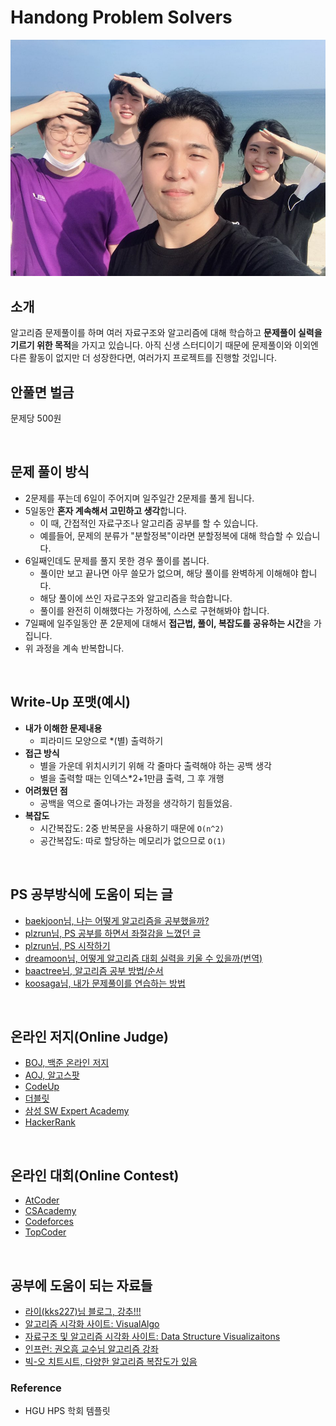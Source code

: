 # Handong Problem Solvers

<p align="center"><img src="/assets/img/ours.jpeg"></p>

## 소개

알고리즘 문제풀이를 하며 여러 자료구조와 알고리즘에 대해 학습하고 **문제풀이 실력을 기르기 위한 목적**을 가지고 있습니다. 아직 신생 스터디이기 때문에 문제풀이와 이외엔 다른 활동이 없지만 더 성장한다면, 여러가지 프로젝트를 진행할 것입니다.

## 안풀면 벌금 

문제당 500원 

<br>

## 문제 풀이 방식

* 2문제를 푸는데 6일이 주어지며 일주일간 2문제를 풀게 됩니다.
* 5일동안 **혼자 계속해서 고민하고 생각**합니다.
  * 이 때, 간접적인 자료구조나 알고리즘 공부를 할 수 있습니다.
  * 예를들어, 문제의 분류가 "분할정복"이라면 분할정복에 대해 학습할 수 있습니다.
* 6일째인데도 문제를 풀지 못한 경우 풀이를 봅니다.
  * 풀이만 보고 끝나면 아무 쓸모가 없으며, 해당 풀이를 완벽하게 이해해야 합니다.
  * 해당 풀이에 쓰인 자료구조와 알고리즘을 학습합니다.
  * 풀이를 완전히 이해했다는 가정하에, 스스로 구현해봐야 합니다.
* 7일째에 일주일동안 푼 2문제에 대해서 **접근법, 풀이, 복잡도를 공유하는 시간**을 가집니다.
* 위 과정을 계속 반복합니다.

<br>

## Write-Up 포맷(예시)

* **내가 이해한 문제내용**
  * 피라미드 모양으로 *(별) 출력하기
* **접근 방식**
  * 별을 가운데 위치시키기 위해 각 줄마다 출력해야 하는 공백 생각
  * 별을 출력할 때는 인덱스*2+1만큼 출력, 그 후 개행
* **어려웠던 점**
  * 공백을 역으로 줄여나가는 과정을 생각하기 힘들었음.
* **복잡도**
  * 시간복잡도: 2중 반복문을 사용하기 때문에 `O(n^2)`
  * 공간복잡도: 따로 할당하는 메모리가 없으므로 `O(1)`

<br>

## PS 공부방식에 도움이 되는 글

- [baekjoon님, 나는 어떻게 알고리즘을 공부했을까?](https://www.slideshare.net/Baekjoon/ss-52193873)
- [plzrun님, PS 공부를 하면서 좌절감을 느꼈던 글](http://plzrun.tistory.com/entry/PS%EA%B3%B5%EB%B6%80%EB%A5%BC-%ED%95%98%EB%A9%B4%EC%84%9C-%EC%A2%8C%EC%A0%88%EA%B0%90%EC%9D%84-%EB%8A%90%EB%82%80-%EB%B6%84%EB%93%A4%EC%9D%B4-%EC%9D%BD%EC%96%B4%EB%B4%A4%EC%9C%BC%EB%A9%B4-%ED%95%98%EB%8A%94-%EB%82%98%EC%9D%98-2016%EB%85%84)
- [plzrun님, PS 시작하기](http://plzrun.tistory.com/entry/%EC%95%8C%EA%B3%A0%EB%A6%AC%EC%A6%98-%EB%AC%B8%EC%A0%9C%ED%92%80%EC%9D%B4PS-%EC%8B%9C%EC%9E%91%ED%95%98%EA%B8%B0)
- [dreamoon님, 어떻게 알고리즘 대회 실력을 키울 수 있을까(번역)](https://www.acmicpc.net/blog/view/48)
- [baactree님, 알고리즘 공부 방법/순서](http://baactree.tistory.com/14)
- [koosaga님, 내가 문제풀이를 연습하는 방법](http://koosaga.com/217)

<br>

## 온라인 저지(Online Judge)

- [BOJ, 백준 온라인 저지](https://www.acmicpc.net/)
- [AOJ, 알고스팟](https://algospot.com/)
- [CodeUp](http://codeup.kr/JudgeOnline/index.php)
- [더블릿](http://59.23.150.58/index.php)
- [삼성 SW Expert Academy](https://www.swexpertacademy.com/main/main.do)
- [HackerRank](https://www.hackerrank.com/)

<br>

## 온라인 대회(Online Contest)

- [AtCoder](http://atcoder.jp/)
- [CSAcademy](https://csacademy.com/)
- [Codeforces](https://codeforces.com/)
- [TopCoder](https://www.topcoder.com/)

<br>

## 공부에 도움이 되는 자료들

- [라이(kks227)님 블로그, 강추!!!](https://blog.naver.com/PostList.nhn?blogId=kks227&from=postList&categoryNo=299)
- [알고리즘 시각화 사이트: VisualAlgo](https://visualgo.net/en)
- [자료구조 및 알고리즘 시각화 사이트: Data Structure Visualizaitons](https://www.cs.usfca.edu/~galles/visualization/Algorithms.html)
- [인프런: 권오흠 교수님 알고리즘 강좌](https://www.inflearn.com/course/%EC%95%8C%EA%B3%A0%EB%A6%AC%EC%A6%98-%EA%B0%95%EC%A2%8C/)
- [빅-오 치트시트, 다양한 알고리즘 복잡도가 있음](http://bigocheatsheet.com/)


### Reference 
- HGU HPS 학회 템플릿 

